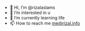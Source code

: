 - 👋 Hi, I’m @rizalaslams
- 👀 I’m interested in u
- 🌱 I’m currently learning life
- 📫 How to reach me me@rizal.info

<!---
rizalaslams/rizalaslams is a ✨ special ✨ repository because its `README.md` (this file) appears on your GitHub profile.
You can click the Preview link to take a look at your changes.
--->
